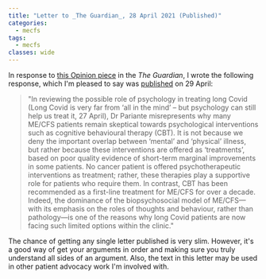 ```yaml
---
title: "Letter to _The Guardian_, 28 April 2021 (Published)"
categories:
  - mecfs
tags:
  - mecfs
classes: wide
---
```


In response to [this Opinion piece](https://www.theguardian.com/commentisfree/2021/apr/27/long-covid-psychology-treat-body-brain) in the _The Guardian_, I wrote the following response, which I'm pleased to say was [published](https://www.theguardian.com/society/2021/apr/29/long-covid-why-psychological-therapies-have-limited-benefits) on 29 April:

>"In reviewing the possible role of psychology in treating long Covid (Long Covid is very far from ‘all in the mind’ – but psychology can still help us treat it, 27 April), Dr Pariante misrepresents why many ME/CFS patients remain skeptical towards psychological interventions such as cognitive behavioural therapy (CBT). It is not because we deny the important overlap between ‘mental’ and ‘physical’ illness, but rather because these interventions are offered as ‘treatments’, based on poor quality evidence of short-term marginal improvements in some patients. No cancer patient is offered psychotherapeutic interventions as treatment; rather, these therapies play a supportive role for patients who require them. In contrast, CBT has been recommended as a first-line treatment for ME/CFS for over a decade. Indeed, the dominance of the biopsychosocial model of ME/CFS—with its emphasis on the roles of thoughts and behaviour, rather than pathology—is one of the reasons why long Covid patients are now facing such limited options within the clinic."



The chance of getting any single letter published is very slim. However, it's a good way of get your arguments in order and making sure you truly understand all sides of an argument. Also, the text in this letter may be used in other patient advocacy work I'm involved with.
